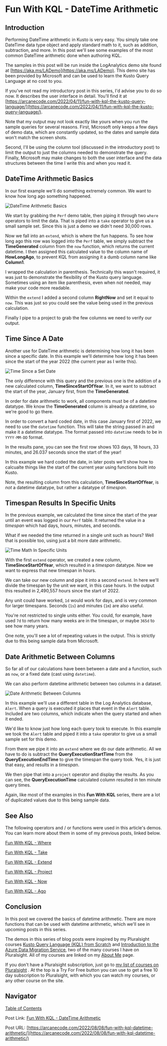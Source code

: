 # Fun With KQL - DateTime Arithmetic

## Introduction

Performing DateTime arithmetic in Kusto is very easy. You simply take one DateTime data type object and apply standard math to it, such as addition, subtraction, and more. In this post we'll see some examples of the most common DateTime arithmetic done when authoring KQL.

The samples in this post will be run inside the LogAnalytics demo site found at [https://aka.ms/LADemo](https://aka.ms/LADemo). This demo site has been provided by Microsoft and can be used to learn the Kusto Query Language at no cost to you.

If you've not read my introductory post in this series, I'd advise you to do so now. It describes the user interface in detail. You'll find it at [https://arcanecode.com/2022/04/11/fun-with-kql-the-kusto-query-language/](https://arcanecode.com/2022/04/11/fun-with-kql-the-kusto-query-language/).

Note that my output may not look exactly like yours when you run the sample queries for several reasons. First, Microsoft only keeps a few days of demo data, which are constantly updated, so the dates and sample data won't match the screen shots.

Second, I'll be using the column tool (discussed in the introductory post) to limit the output to just the columns needed to demonstrate the query. Finally, Microsoft may make changes to both the user interface and the data structures between the time I write this and when you read it.

## DateTime Arithmetic Basics

In our first example we'll do something extremely common. We want to know how long ago something happened.

![DateTime Arithmetic Basics](04.01.01_DateTime_Arithmetic_Basics.png)

We start by grabbing the `Perf` demo table, then piping it through two `where` operators to limit the data. That is piped into a `take` operator to give us a small sample set. Since this is just a demo we didn't need 30,000 rows.

Now we fall into an `extend`, which is where the fun happens. To see how long ago this row was logged into the `Perf` table, we simply subtract the **TimeGenerated** column from the `now` function, which returns the current datetime. I then assigned this calculated value to the column name of **HowLongAgo**, to prevent KQL from assigning it a dumb column name like **Column1**.

I wrapped the calculation in parenthesis. Technically this wasn't required, it was just to demonstrate the flexibility of the Kusto query language. Sometimes using an item like parenthesis, even when not needed, may make your code more readable.

Within the `extend` I added a second column **RightNow** and set it equal to `now`. This was just so you could see the value being used in the previous calculation.

Finally I pipe to a project to grab the few columns we need to verify our output.

## Time Since A Date

Another use for DateTime arithmetic is determining how long it has been since a specific date. In this example we'll determine how long it has been since the start of the year 2022 (the current year as I write this).

![Time Since a Set Date](04.01.02_Time_Since_A_Set_Date.png)

The only difference with this query and the previous one is the addition of a new calculated column, **TimeSinceStartOfYear**. In it, we want to subtract the start of the year, January first, from the **TimeGenerated**.

In order for date arithmetic to work, all components must be of a datetime datatype. We know the **TimeGenerated** column is already a datetime, so we're good to go there.

In order to convert a hard coded date, in this case January first of 2022, we need to use the `datetime` function. This will take the string passed in and make it a datetime datatype. The format passed into `datetime` needs to be in `YYYY-MM-DD` format.

In the results pane, you can see the first row shows 103 days, 18 hours, 33 minutes, and 26.037 seconds since the start of the year!

In this example we hard coded the date, in later posts we'll show how to calcualte things like the start of the current year using functions built into Kusto.

Note, the resulting column from this calculation, **TimeSinceStartOfYear**, is _not_ a datetime datatype, but rather a datatype of _timespan_.

## Timespan Results In Specific Units

In the previous example, we calculated the time since the start of the year until an event was logged in our `Perf` table. It returned the value in a _timespan_ which had days, hours, minutes, and seconds.

What if we needed the time returned in a single unit such as hours? Well that is possible too, using just a bit more date arithmetic.

![Time Math In Specific Units](04.01.03_Time_Math_In_Specific_Units.png)

With the first `extend` operator, we created a new column, **TimeSinceStartOfYear**, which resulted in a _timespan_ datatype. Now we want to express that new timespan in hours.

We can take our new column and pipe it into a second `extend`. In here we'll divide the timespan by the unit we want, in this case hours. In the output this resulted in 2,490,557 hours since the start of 2022.

Any unit could have worked, `1d` would work for days, and is very common for larger timespans. Seconds (`1s`) and minutes (`1m`) are also useful.

You're not restricted to single units either. You could, for example, have used `7d` to return how many weeks are in the timespan, or maybe `365d` to see how many years.

One note, you'll see a lot of repeating values in the output. This is strictly due to this being sample data from Microsoft.

## Date Arithmetic Between Columns

So far all of our calculations have been between a date and a function, such as `now`, or a fixed date (cast using `datetime`).

We can also perform datetime arithmetic between two columns in a dataset.

![Date Arithmetic Between Columns](04.01.04_Date_Arithmetic_Between_Columns.png)

In this example we'll use a different table in the Log Analytics database, `Alert`. When a query is executed it places that event in the `Alert` table. Included are two columns, which indicate when the query started and when it ended.

We'd like to know just how long each query took to execute. In this example we took the `Alert` table and piped it into a `take` operator to give us a small sample set for this demo.

From there we pipe it into an `extend` where we do our date arithmetic. All we have to do is subtract the **QueryExecutionStartTime** from the **QueryExecutionEndTime** to give the timespan the query took. Yes, it is just that easy, and results in a _timespan_.

We then pipe that into a `project` operator and display the results. As you can see, the **QueryExecutionTime** calculated column resulted in ten minute query times.

Again, like most of the examples in this **Fun With KQL** series, there are a lot of duplicated values due to this being sample data.

## See Also

The following operators and / or functions were used in this article's demos. You can learn more about them in some of my previous posts, linked below.

[Fun With KQL - Where](https://arcanecode.com/2022/04/25/fun-with-kql-where/)

[Fun With KQL - Take](https://arcanecode.com/2022/05/02/fun-with-kql-take/)

[Fun With KQL - Extend](https://arcanecode.com/2022/05/23/fun-with-kql-extend/)

[Fun With KQL - Project](https://arcanecode.com/2022/05/30/fun-with-kql-project/)

[Fun With KQL - Now](https://arcanecode.com/2022/07/04/fun-with-kql-now/)

[Fun With KQL - Ago](https://arcanecode.com/2022/07/11/fun-with-kql-ago/)

## Conclusion

In this post we covered the basics of datetime arithmetic. There are more functions that can be used with datetime arithmetic, which we'll see in upcoming posts in this series.

The demos in this series of blog posts were inspired by my Pluralsight courses [Kusto Query Language (KQL) from Scratch](https://pluralsight.pxf.io/MXDo5o) and [Introduction to the Azure Data Migration Service](https://pluralsight.pxf.io/2rQXjQ), two of the many courses I have on Pluralsight. All of my courses are linked on my [About Me](https://arcanecode.com/info/) page.

If you don't have a Pluralsight subscription, just go to [my list of courses on Pluralsight](https://pluralsight.pxf.io/kjz6jn) . At the top is a Try For Free button you can use to get a free 10 day subscription to Pluralsight, with which you can watch my courses, or any other course on the site.

## Navigator
[Table of Contents](../Table%20of%20Contents.md)

Post Link: [Fun With KQL - DateTime Arithmetic](https://arcanecode.com/2022/08/08/fun-with-kql-datetime-arithmetic/)

Post URL: [https://arcanecode.com/2022/08/08/fun-with-kql-datetime-arithmetic/](https://arcanecode.com/2022/08/08/fun-with-kql-datetime-arithmetic/)
